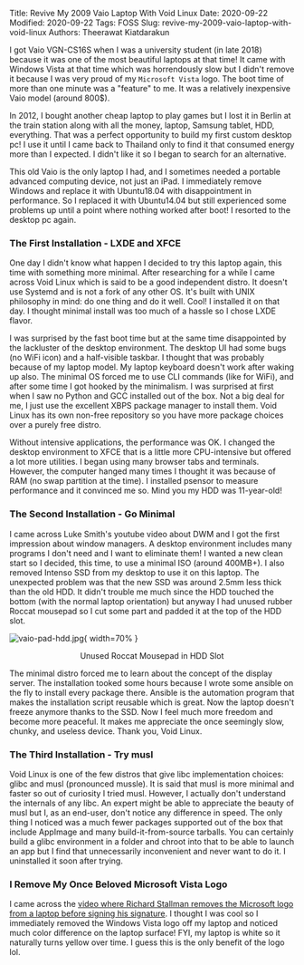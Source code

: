Title: Revive My 2009 Vaio Laptop With Void Linux
Date: 2020-09-22
Modified: 2020-09-22
Tags: FOSS
Slug: revive-my-2009-vaio-laptop-with-void-linux
Authors: Theerawat Kiatdarakun

I got Vaio VGN-CS16S when I was a university student (in late 2018) because it was one of the most beautiful laptops at that time! It came with Windows Vista at that time which was horrendously slow but I didn't remove it because I was very proud of my `Microsoft Vista` logo. The boot time of more than one minute was a "feature" to me. It was a relatively inexpensive Vaio model (around 800$).

In 2012, I bought another cheap laptop to play games but I lost it in Berlin at the train station along with all the money, laptop, Samsung tablet, HDD, everything. That was a perfect opportunity to build my first custom desktop pc! I use it until I came back to Thailand only to find it that consumed energy more than I expected. I didn't like it so I began to search for an alternative.

This old Vaio is the only laptop I had, and I sometimes needed a portable advanced computing device, not just an iPad. I immediately remove Windows and replace it with Ubuntu18.04 with disappointment in performance. So I replaced it with Ubuntu14.04 but still experienced some problems up until a point where nothing worked after boot! I resorted to the desktop pc again.

### The First Installation - LXDE and XFCE
One day I didn't know what happen I decided to try this laptop again, this time with something more minimal. After researching for a while I came across Void Linux which is said to be a good independent distro. It doesn't use Systemd and is not a fork of any other OS. It's built with UNIX philosophy in mind: do one thing and do it well. Cool! I installed it on that day. I thought minimal install was too much of a hassle so I chose LXDE flavor.

I was surprised by the fast boot time but at the same time disappointed by the lackluster of the desktop environment. The desktop UI had some bugs (no WiFi icon) and a half-visible taskbar. I thought that was probably because of my laptop model. My laptop keyboard doesn't work after waking up also. The minimal OS forced me to use CLI commands (like for WiFi), and after some time I got hooked by the minimalism. I was surprised at first when I saw no Python and GCC installed out of the box. Not a big deal for me, I just use the excellent XBPS package manager to install them. Void Linux has its own non-free repository so you have more package choices over a purely free distro.

Without intensive applications, the performance was OK. I changed the desktop environment to XFCE that is a little more CPU-intensive but offered a lot more utilities. I began using many browser tabs and terminals. However, the computer hanged many times I thought it was because of RAM (no swap partition at the time). I installed psensor to measure performance and it convinced me so. Mind you my HDD was 11-year-old!

### The Second Installation - Go Minimal
I came across Luke Smith's youtube video about DWM and I got the first impression about window managers. A desktop environment includes many programs I don't need and I want to eliminate them! I wanted a new clean start so I decided, this time, to use a minimal ISO (around 400MB+). I also removed Intenso SSD from my desktop to use it on this laptop. The unexpected problem was that the new SSD was around 2.5mm less thick than the old HDD. It didn't trouble me much since the HDD touched the bottom (with the normal laptop orientation) but anyway I had unused rubber Roccat mousepad so I cut some part and padded it at the top of the HDD slot.

![vaio-pad-hdd.jpg](/images/vaio-pad-hdd.jpg){ width=70% }
<center>Unused Roccat Mousepad in HDD Slot</center>

The minimal distro forced me to learn about the concept of the display server. The installation tooked some hours because I wrote some ansible on the fly to install every package there. Ansible is the automation program that makes the installation script reusable which is great. Now the laptop doesn't freeze anymore thanks to the SSD. Now I feel much more freedom and become more peaceful. It makes me appreciate the once seemingly slow, chunky, and useless device. Thank you, Void Linux.

### The Third Installation - Try musl

Void Linux is one of the few distros that give libc implementation choices: glibc and musl (pronounced mussle). It is said that musl is more minimal and faster so out of curiosity I tried musl. However, I actually don't understand the internals of any libc. An expert might be able to appreciate the beauty of musl but I, as an end-user, don't notice any difference in speed. The only thing I noticed was a much fewer packages supported out of the box that include AppImage and many build-it-from-source tarballs. You can certainly build a glibc environment in a folder and chroot into that to be able to launch an app but I find that unnecessarily inconvenient and never want to do it. I uninstalled it soon after trying.

### I Remove My Once Beloved Microsoft Vista Logo
I came across the [video where Richard Stallman removes the Microsoft logo from a laptop before signing his signature](https://www.youtube.com/watch?v=UdfY25gDjK8). I thought I was cool so I immediately removed the Windows Vista logo off my laptop and noticed much color difference on the laptop surface! FYI, my laptop is white so it naturally turns yellow over time. I guess this is the only benefit of the logo lol.
